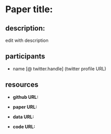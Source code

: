 # Paper title:

## description:

edit with description

## participants
- name [@ twitter.handle] (twitter profile URL)

## resources

- **github URL:**

- **paper URL:** 

- **data URL:** 

- **code URL:** 

